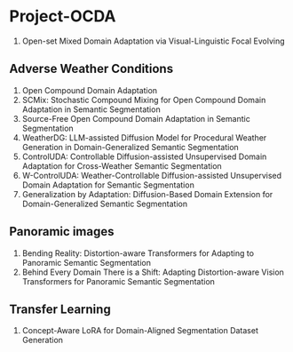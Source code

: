 # Project-OCDA

1. Open-set Mixed Domain Adaptation via Visual-Linguistic Focal Evolving

## Adverse Weather Conditions
1. Open Compound Domain Adaptation
2. SCMix: Stochastic Compound Mixing for Open Compound Domain Adaptation in Semantic Segmentation
3. Source-Free Open Compound Domain Adaptation in Semantic Segmentation
4. WeatherDG: LLM-assisted Diffusion Model for Procedural Weather Generation in Domain-Generalized Semantic Segmentation
5. ControlUDA: Controllable Diffusion-assisted Unsupervised Domain Adaptation for Cross-Weather Semantic Segmentation
6. W-ControlUDA: Weather-Controllable Diffusion-assisted Unsupervised Domain Adaptation for Semantic Segmentation
7. Generalization by Adaptation: Diffusion-Based Domain Extension for Domain-Generalized Semantic Segmentation

## Panoramic images
1. Bending Reality: Distortion-aware Transformers for Adapting to Panoramic Semantic Segmentation
2. Behind Every Domain There is a Shift: Adapting Distortion-aware Vision Transformers for Panoramic Semantic Segmentation

 
## Transfer Learning
1. Concept-Aware LoRA for Domain-Aligned Segmentation Dataset Generation
